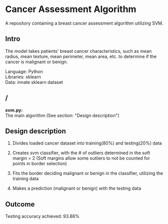 # Cancer Assessment Algorithm

A repository containing a breast cancer assessment algorithm utilizing SVM. 

## Intro

The model takes patients' breast cancer characteristics, such as mean radius, mean texture, mean perimeter, mean area, etc. to determine if the cancer is malignant or benign.

Language: Python  
Libraries: sklearn  
Data: innate sklearn dataset

## /
**svm.py:**  
The main algorithm (See section: "Design description")

## Design description

1) Divides loaded cancer dataset into training(80%) and testing(20%) data

2) Creates svm classifier, with the # of outliers determined in the soft margin = 2 (Soft margins allow some outliers to not be counted for points in border selection)

3) Fits the border deciding malignant or benign in the classifier, utilizing the training data

4) Makes a prediction (malignant or benign) with the testing data

## Outcome

Testing accuracy achieved: 93.86%
